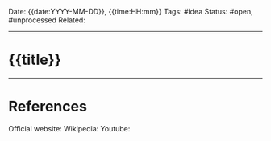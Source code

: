 Date: {{date:YYYY-MM-DD}}, {{time:HH:mm}}
Tags: #idea
Status: #open, #unprocessed 
Related: 

---
# {{title}}







---
# References
Official website:
Wikipedia:
Youtube: